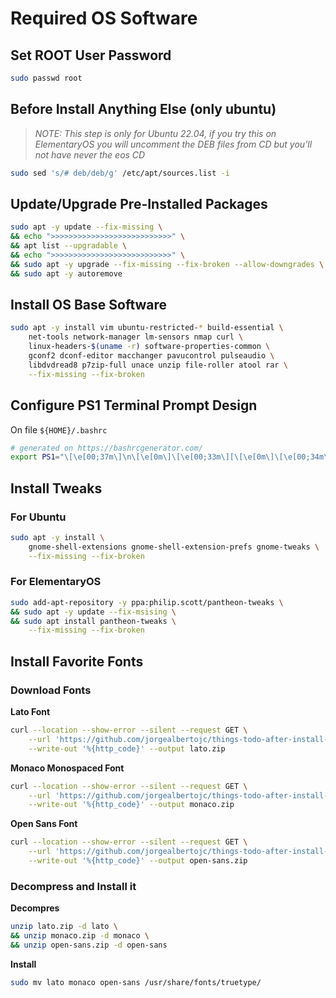 # Required OS Software

## Set ROOT User Password

```bash
sudo passwd root
```

## Before Install Anything Else (only ubuntu)

> _NOTE: This step is only for Ubuntu 22.04, if you try this on ElementaryOS you
> will uncomment the DEB files from CD but you'll not have never the eos CD_

```bash
sudo sed 's/# deb/deb/g' /etc/apt/sources.list -i
```

## Update/Upgrade Pre-Installed Packages

```bash
sudo apt -y update --fix-missing \
&& echo ">>>>>>>>>>>>>>>>>>>>>>>>>>>" \
&& apt list --upgradable \
&& echo ">>>>>>>>>>>>>>>>>>>>>>>>>>>" \
&& sudo apt -y upgrade --fix-missing --fix-broken --allow-downgrades \
&& sudo apt -y autoremove
```

## Install OS Base Software

```bash
sudo apt -y install vim ubuntu-restricted-* build-essential \
    net-tools network-manager lm-sensors nmap curl \
    linux-headers-$(uname -r) software-properties-common \
    gconf2 dconf-editor macchanger pavucontrol pulseaudio \
    libdvdread8 p7zip-full unace unzip file-roller atool rar \
    --fix-missing --fix-broken
```

## Configure PS1 Terminal Prompt Design

On file `${HOME}/.bashrc`

```bash
# generated on https://bashrcgenerator.com/
export PS1="\[\e[00;37m\]\n\[\e[0m\]\[\e[00;33m\][\[\e[0m\]\[\e[00;34m\]\w\[\e[0m\]\[\e[00;33m\]]\[\e[0m\]\[\e[00;37m\]\n\[\e[0m\]\[\e[01;32m\]\u\[\e[0m\]\[\e[01;33m\]@\[\e[0m\]\[\e[01;32m\]\h\[\e[0m\]\[\e[00;34m\]:\[\e[0m\]\[\e[00;31m\]\\$\[\e[0m\]\[\e[00;37m\] \[\e[0m\]"
```

## Install Tweaks

### For Ubuntu

```bash
sudo apt -y install \
    gnome-shell-extensions gnome-shell-extension-prefs gnome-tweaks \
    --fix-missing --fix-broken
```

### For ElementaryOS

```bash
sudo add-apt-repository -y ppa:philip.scott/pantheon-tweaks \
&& sudo apt -y update --fix-msising \
&& sudo apt install pantheon-tweaks \
    --fix-missing --fix-broken
```

## Install Favorite Fonts

### Download Fonts

**Lato Font**

```bash
curl --location --show-error --silent --request GET \
    --url 'https://github.com/jorgealbertojc/things-todo-after-install-ubuntu/raw/master/fonts/lato.zip' \
    --write-out '%{http_code}' --output lato.zip
```

**Monaco Monospaced Font**

```bash
curl --location --show-error --silent --request GET \
    --url 'https://github.com/jorgealbertojc/things-todo-after-install-ubuntu/raw/master/fonts/monaco.zip' \
    --write-out '%{http_code}' --output monaco.zip
```

**Open Sans Font**

```bash
curl --location --show-error --silent --request GET \
    --url 'https://github.com/jorgealbertojc/things-todo-after-install-ubuntu/raw/master/fonts/open-sans.zip' \
    --write-out '%{http_code}' --output open-sans.zip
```

### Decompress and Install it

**Decompres**

```bash
unzip lato.zip -d lato \
&& unzip monaco.zip -d monaco \
&& unzip open-sans.zip -d open-sans
```

**Install**

```bash
sudo mv lato monaco open-sans /usr/share/fonts/truetype/
```
